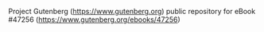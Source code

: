 Project Gutenberg (https://www.gutenberg.org) public repository for eBook #47256 (https://www.gutenberg.org/ebooks/47256)
